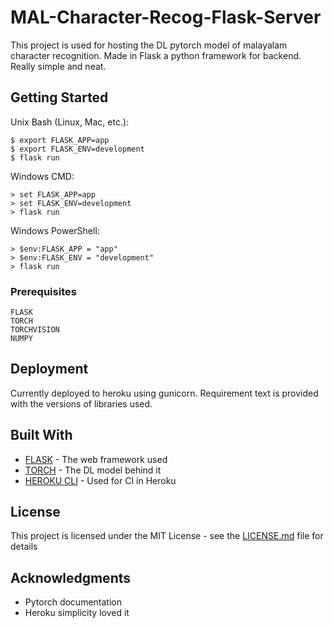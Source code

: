 # MAL-Character-Recog-Flask-Server

This project is used for hosting the DL pytorch model of malayalam character recognition. Made in Flask a python framework for backend. Really simple and neat.

## Getting Started

Unix Bash (Linux, Mac, etc.):

```
$ export FLASK_APP=app
$ export FLASK_ENV=development
$ flask run
```

Windows CMD:

```
> set FLASK_APP=app
> set FLASK_ENV=development
> flask run
```

Windows PowerShell:

```
> $env:FLASK_APP = "app"
> $env:FLASK_ENV = "development"
> flask run
```

### Prerequisites

```
FLASK
TORCH
TORCHVISION
NUMPY
```

## Deployment

Currently deployed to heroku using gunicorn. Requirement text is provided with the versions of libraries used. 

## Built With

* [FLASK](https://flask.palletsprojects.com/en/1.1.x/) - The web framework used
* [TORCH](https://pytorch.org/) - The DL model behind it
* [HEROKU CLI](https://devcenter.heroku.com/articles/heroku-cli) - Used for CI in Heroku 

## License

This project is licensed under the MIT License - see the [LICENSE.md](LICENSE.md) file for details

## Acknowledgments

* Pytorch documentation 
* Heroku simplicity loved it 

